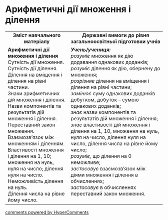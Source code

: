 <div id="hypercomments_widget" class="js-hypercomments-widget invisible"></div>

# Арифметичні дії множення і ділення
<table>
  <tr>
    <td width="40%" align="center"><b>Зміст навчального матеріалу<b></td>
    <td width="60%" align="center"><b>Державні вимоги до рівня загальноосвітньої підготовки учнів</b></td>
  </tr>
  <tr>
    <td width="40%" style="vertical-align:top !important;"><b>Арифметичні дії множення і ділення</b><br>
Сутність дії множення.<br> 
Сутність дії ділення. Ділення на вміщення і ділення на рівні частини. <br>
Знаки арифметичних дій множення і ділення.<br> 
Назви компонентів та результатів дій множення і ділення.<br> 
Переставний закон множення.<br>
Взаємозв’язок між множенням і діленням.<br>
Властивості множення і ділення на 1, 10; множення на нуль, нуля на число; ділення нуля на число.<br>
Неможливість ділення на нуль.<br>
Ділення числа на рівне йому число.<br></td>
    <td width="60%" style="vertical-align:top !important;"><i><b>Учень/учениця:</b></i><br>
<i>розуміє</i> множення як дію додавання  однакових доданків; <br>
<i>розуміє</i> ділення як дію, обернену до множення; <br>
<i>розрізняє</i> ділення на вміщення і ділення на рівні частини;<br>
<i>замінює</i> суму однакових доданків добутком, добуток – сумою однакових доданків;<br>
<i>знає</i> назви компонентів та результатів дій множення і ділення;<br>
<i>знає</i> властивості дій множення і ділення на 1, 10,  множення на нуль, нуля на число, ділення нуля на число, ділення числа на рівне йому число;<br>
<i>розуміє,</i> що ділення на 0 неможливе;   <br>
<i>застосовує</i> взаємозв’язок між діями множення і ділення в обчисленнях;<br>
<i>застосовує</i> в обчисленнях переставний закон множення.<br></td>
  </tr>
</table>

<div class="js-hypercomments-container">
    <a href="http://hypercomments.com" class="hc-link" title="comments widget">comments powered by HyperComments</a>
</div>